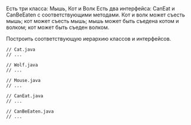 Есть три класса: Мышь, Кот и Волк
Есть два интерфейса: CanEat и CanBeEaten с соответствующими методами.
Кот и волк может съесть мышь; кот может съесть мышь; мышь может быть съедена котом и волком; кот может быть съеден 
волком.

Построить соответствующую иерархию классов и интерфейсов.

    // Cat.java
    // ...
<!-- -->
    // Wolf.java
    // ...
<!-- -->
    // Mouse.java
    // ...
<!-- -->
    // CanEat.java
    // ...
<!-- -->
    // CanBeEaten.java
    // ...
    